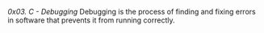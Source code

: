 *0x03. C - Debugging*
Debugging is the process of finding and fixing errors in software that prevents it from running correctly.
